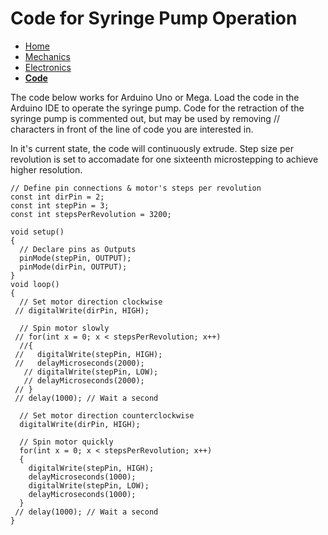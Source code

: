 # Code for Syringe Pump Operation

- [Home](/Syringe-Pump/index)
- [Mechanics](/Syringe-Pump/mechanics)
- [Electronics](/Syringe-Pump/electrical)
- [**Code**](/Syringe-Pump/code)

The code below works for Arduino Uno or Mega. Load the code in the Arduino IDE to operate the syringe pump.
Code for the retraction of the syringe pump is commented out, but may be used by removing // characters in front of the line of code you are interested in.

In it's current state, the code will continuously extrude. Step size per revolution is set to accomadate for one sixteenth microstepping to achieve higher resolution.
```
// Define pin connections & motor's steps per revolution
const int dirPin = 2;
const int stepPin = 3;
const int stepsPerRevolution = 3200;

void setup()
{
  // Declare pins as Outputs
  pinMode(stepPin, OUTPUT);
  pinMode(dirPin, OUTPUT);
}
void loop()
{
  // Set motor direction clockwise
 // digitalWrite(dirPin, HIGH);

  // Spin motor slowly
 // for(int x = 0; x < stepsPerRevolution; x++)
  //{
 //   digitalWrite(stepPin, HIGH);
 //   delayMicroseconds(2000);
   // digitalWrite(stepPin, LOW);
   // delayMicroseconds(2000);
 // }
 // delay(1000); // Wait a second
  
  // Set motor direction counterclockwise
  digitalWrite(dirPin, HIGH);

  // Spin motor quickly
  for(int x = 0; x < stepsPerRevolution; x++)
  {
    digitalWrite(stepPin, HIGH);
    delayMicroseconds(1000);
    digitalWrite(stepPin, LOW);
    delayMicroseconds(1000);
  }
 // delay(1000); // Wait a second
}
```
